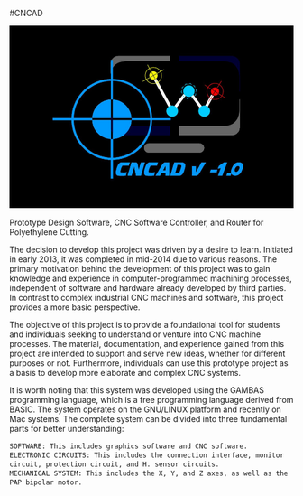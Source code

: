 #CNCAD

![alt text](https://github.com/bueltan/cnc-cad-study-project/blob/main/cncad.jpeg)


Prototype Design Software, CNC Software Controller, and Router for Polyethylene Cutting.

The decision to develop this project was driven by a desire to learn. Initiated in early 2013, it was completed in mid-2014 due to various reasons. The primary motivation behind the development of this project was to gain knowledge and experience in computer-programmed machining processes, independent of software and hardware already developed by third parties. In contrast to complex industrial CNC machines and software, this project provides a more basic perspective.

The objective of this project is to provide a foundational tool for students and individuals seeking to understand or venture into CNC machine processes. The material, documentation, and experience gained from this project are intended to support and serve new ideas, whether for different purposes or not. Furthermore, individuals can use this prototype project as a basis to develop more elaborate and complex CNC systems.

It is worth noting that this system was developed using the GAMBAS programming language, which is a free programming language derived from BASIC. The system operates on the GNU/LINUX platform and recently on Mac systems. The complete system can be divided into three fundamental parts for better understanding:

    SOFTWARE: This includes graphics software and CNC software.
    ELECTRONIC CIRCUITS: This includes the connection interface, monitor circuit, protection circuit, and H. sensor circuits.
    MECHANICAL SYSTEM: This includes the X, Y, and Z axes, as well as the PAP bipolar motor.
